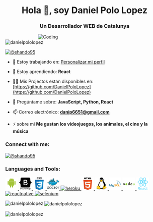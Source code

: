 <h1 align="center">Hola 👋, soy Daniel Polo Lopez</h1>
<h3 align="center">Un Desarrollador WEB de Catalunya</h3>

<!--- en las 2 primeras lineas simplemente me presento y pongo un encabezado con diferentes tamaños de letra y un emoji--->

<img align="right" alt="Coding" width="400" src="https://gifdb.com/images/high/animated-man-computer-coding-nae6mec378lsg1i3.gif">

<!--- aqui añado una imagen animada--->

<p align="left"> <img src="https://komarev.com/ghpvc/?username=danielpololopez&label=Profile%20views&color=0e75b6&style=flat" alt="danielpololopez" /> </p>


<p align="left"> <a href="https://twitter.com/@shando95" target="blank"><img src="https://img.shields.io/twitter/follow/@shando95?logo=twitter&style=for-the-badge" alt="@shando95" /></a> </p>

<!---ahora añadimos los nombres de usuario de mi cienta de twitter y de mi perfil de github--->

- 🔭 Estoy trabajando en: [Personalizar mi perfil](https://github.com/DanielPoloLopez/DanielPoloLopez)

- 🌱 Estoy aprendiendo: **React**

- 👨‍💻 Mis Projectos estan disponibles en: [https://github.com/DanielPoloLopez](https://github.com/DanielPoloLopez)

- 💬 Pregúntame sobre: **JavaScript, Python, React**

- 📫 Correo electrónico: **danip6651@gmail.com**

- ⚡ sobre mi **Me gustan los videojuegos, los animales, el cine y la música**

<!---aqui descripciones sobre mi y distintas cosas en als que estoy trabajando o aprendiendo ademas de mi correo electronico --->

<h3 align="left">Connect with me:</h3>
<p align="left">
<a href="https://twitter.com/@shando95" target="blank"><img align="center" src="https://raw.githubusercontent.com/rahuldkjain/github-profile-readme-generator/master/src/images/icons/Social/twitter.svg" alt="@shando95" height="30" width="40" /></a>
</p>
<!--- link a mi twitter con su respectivo icono--->

<h3 align="left">Languages and Tools:</h3>
<p align="left"> <a href="https://developer.android.com" target="_blank" rel="noreferrer"> <img src="https://raw.githubusercontent.com/devicons/devicon/master/icons/android/android-original-wordmark.svg" alt="android" width="40" height="40"/> </a> <a href="https://getbootstrap.com" target="_blank" rel="noreferrer"> <img src="https://raw.githubusercontent.com/devicons/devicon/master/icons/bootstrap/bootstrap-plain-wordmark.svg" alt="bootstrap" width="40" height="40"/> </a> <a href="https://www.w3schools.com/css/" target="_blank" rel="noreferrer"> <img src="https://raw.githubusercontent.com/devicons/devicon/master/icons/css3/css3-original-wordmark.svg" alt="css3" width="40" height="40"/> </a> <a href="https://www.docker.com/" target="_blank" rel="noreferrer"> <img src="https://raw.githubusercontent.com/devicons/devicon/master/icons/docker/docker-original-wordmark.svg" alt="docker" width="40" height="40"/> </a> <a href="https://heroku.com" target="_blank" rel="noreferrer"> <img src="https://www.vectorlogo.zone/logos/heroku/heroku-icon.svg" alt="heroku" width="40" height="40"/> </a> <a href="https://www.w3.org/html/" target="_blank" rel="noreferrer"> <img src="https://raw.githubusercontent.com/devicons/devicon/master/icons/html5/html5-original-wordmark.svg" alt="html5" width="40" height="40"/> </a> <a href="https://www.linux.org/" target="_blank" rel="noreferrer"> <img src="https://raw.githubusercontent.com/devicons/devicon/master/icons/linux/linux-original.svg" alt="linux" width="40" height="40"/> </a> <a href="https://www.mysql.com/" target="_blank" rel="noreferrer"> <img src="https://raw.githubusercontent.com/devicons/devicon/master/icons/mysql/mysql-original-wordmark.svg" alt="mysql" width="40" height="40"/> </a> <a href="https://nodejs.org" target="_blank" rel="noreferrer"> <img src="https://raw.githubusercontent.com/devicons/devicon/master/icons/nodejs/nodejs-original-wordmark.svg" alt="nodejs" width="40" height="40"/> </a> <a href="https://reactjs.org/" target="_blank" rel="noreferrer"> <img src="https://raw.githubusercontent.com/devicons/devicon/master/icons/react/react-original-wordmark.svg" alt="react" width="40" height="40"/> </a> <a href="https://reactnative.dev/" target="_blank" rel="noreferrer"> <img src="https://reactnative.dev/img/header_logo.svg" alt="reactnative" width="40" height="40"/> </a> <a href="https://www.selenium.dev" target="_blank" rel="noreferrer"> <img src="https://raw.githubusercontent.com/detain/svg-logos/780f25886640cef088af994181646db2f6b1a3f8/svg/selenium-logo.svg" alt="selenium" width="40" height="40"/> </a> </p>

<!---aqui tenemos distintos tipos de lenguajes que he utilizado --->

<p><img align="left" src="https://github-readme-stats.vercel.app/api/top-langs?username=danielpololopez&show_icons=true&locale=en&layout=compact" alt="danielpololopez" /></p>

<p>&nbsp;<img align="center" src="https://github-readme-stats.vercel.app/api?username=danielpololopez&show_icons=true&locale=en" alt="danielpololopez" /></p>

<p><img align="center" src="https://github-readme-streak-stats.herokuapp.com/?user=danielpololopez&" alt="danielpololopez" /></p>

<!---y finalmente estadisticas sobre lenguajes que mas he utilizado ne los proyectos etc --->
